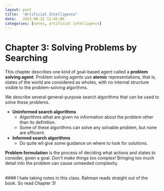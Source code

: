 ```yaml
---
layout: post
title:  "Artificial Intelligence"
date:   2013-08-22 12:45:00
categories: [notes, artificial intelligence]
---
```


# Chapter 3: Solving Problems by Searching

This chapter describes one kind of goal-based agent called a __problem solving agent__. Problem solving agents use __atomic__ representations, that is, states of the world are considered as wholes, with no internal structure visible to the problem-solving algorthms.

We describe several general-purpose search algorithms that can be used to solve these problems.

* __Uninformed search algorithms__
  * Algorithms athat are given no information about the problem other than its definition.
  * Some of these algorithms can solve any solvable problem, but none are efficient.
* __Informed search algorithms__
  * Do quite wll give some guidance on where to look for solutions.

__Problem formulation__ is the process of deciding what actions and states to consider, given a goal. _Don't make things too complex!_ Bringing too much detail into the problem can cause unneeded complexity.

<br />
#### I hate taking notes in this class. Rahman reads straight out of the book. So read Chapter 3!